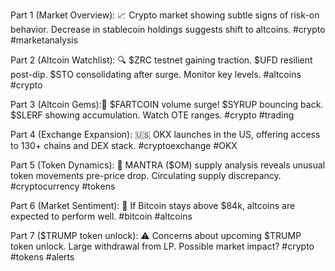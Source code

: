 Part 1 (Market Overview): 📈 Crypto market showing subtle signs of risk-on behavior. Decrease in stablecoin holdings suggests shift to altcoins. #crypto #marketanalysis

Part 2 (Altcoin Watchlist): 🔍 $ZRC testnet gaining traction. $UFD resilient post-dip. $STO consolidating after surge. Monitor key levels. #altcoins #crypto

Part 3 (Altcoin Gems):💎 $FARTCOIN volume surge! $SYRUP bouncing back. $SLERF showing accumulation. Watch OTE ranges. #crypto #trading

Part 4 (Exchange Expansion): 🇺🇸 OKX launches in the US, offering access to 130+ chains and DEX stack. #cryptoexchange #OKX

Part 5 (Token Dynamics): 🚨 MANTRA ($OM) supply analysis reveals unusual token movements pre-price drop. Circulating supply discrepancy. #cryptocurrency #tokens

Part 6 (Market Sentiment): 🐂 If Bitcoin stays above $84k, altcoins are expected to perform well. #bitcoin #altcoins

Part 7 ($TRUMP token unlock): ⚠️ Concerns about upcoming $TRUMP token unlock. Large withdrawal from LP. Possible market impact? #crypto #tokens #alerts